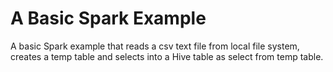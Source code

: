 # A Basic Spark Example
A basic Spark example that reads a csv text file from local file system, creates a temp table and selects into a Hive table as select from temp table.
